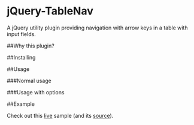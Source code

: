 jQuery-TableNav
=================

A jQuery utility plugin providing navigation with arrow keys in a table with
input fields.

##Why this plugin?

##Installing

##Usage

###Normal usage

###Usage with options

##Example

Check out this [live](http://www.invetek.nl/samples/tablenav) sample (and its [source](sample)).
